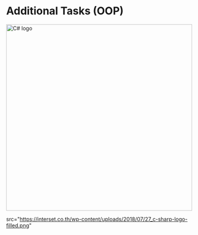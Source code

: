 # Additional Tasks (OOP)

 <img  src="https://camo.githubusercontent.com/0617f4657fef12e8d16db45b8d73def73144b09f/68747470733a2f2f646576656c6f7065722e6665646f726170726f6a6563742e6f72672f7374617469632f6c6f676f2f6373686172702e706e67"     
 alt="C# logo" style="float:center; margin-right:25px;" width="500" height="500" />


src="https://interset.co.th/wp-content/uploads/2018/07/27_c-sharp-logo-filled.png"
